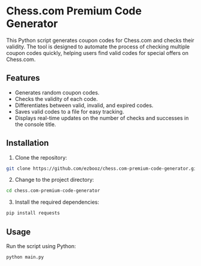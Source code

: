 # Chess.com Premium Code Generator

This Python script generates coupon codes for Chess.com and checks their validity. The tool is designed to automate the process of checking multiple coupon codes quickly, helping users find valid codes for special offers on Chess.com.

## Features
- Generates random coupon codes.
- Checks the validity of each code.
- Differentiates between valid, invalid, and expired codes.
- Saves valid codes to a file for easy tracking.
- Displays real-time updates on the number of checks and successes in the console title.

## Installation
1. Clone the repository:
```bash
git clone https://github.com/ezbooz/chess.com-premium-code-generator.git
```
2. Change to the project directory:
  ```bash
cd chess.com-premium-code-generator
  ```
3. Install the required dependencies:
```bash
pip install requests
```
## Usage
Run the script using Python:
```
python main.py
```

